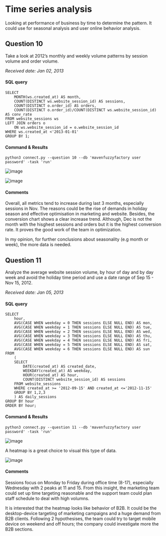 # Time series analysis
Looking at performance of business by time to determine the pattern. It could use for seasonal analysis and user online behavior analysis. 

## Question 10

Take a look at 2012’s monthly and weekly volume patterns by session volume and order volume.

_Received date: Jan 02, 2013_

#### SQL query 
```
SELECT 
	MONTH(ws.created_at) AS month,
	COUNT(DISTINCT ws.website_session_id) AS sessions,
	COUNT(DISTINCT o.order_id) AS orders,
	COUNT(DISTINCT o.order_id)/COUNT(DISTINCT ws.website_session_id) AS conv_rate
FROM website_sessions ws
LEFT JOIN orders o
	ON ws.website_session_id = o.website_session_id
WHERE ws.created_at <'2013-01-01'
GROUP BY 1;

```
#### Command & Results
```
python3 connect.py --question 10 --db 'mavenfuzzyfactory user password' -task 'run'
```
![image](https://user-images.githubusercontent.com/114192113/211798519-08c4e915-9027-472f-a7ba-d1c2c8a6e698.png)

![image](https://user-images.githubusercontent.com/114192113/211801859-a49b343e-768c-4695-8ffa-28e9caebea7a.png)

#### Comments
Overall, all metrics tend to increase during last 3 months, especially sessions in Nov. The reasons could be the rise of demands in holiday season and effective optimisation in marketing and website.
Besides, the conversion chart shows a clear increase trend. Although, Dec is not the month with the hisghest sessions and orders
but it is the highest conversion rate. It proves the good work of the team in optimization.

In my opinion, for further conclusions about seasonality (e.g month or week), the more data is needed.

## Question 11

Analyze the average website session volume, by hour of day and by day week and avoid the 
holiday time period and use a date range of Sep 15 - Nov 15, 2012.

_Received date: Jan 05, 2013_

#### SQL query 
```
SELECT
	hour,
	AVG(CASE WHEN weekday = 0 THEN sessions ELSE NULL END) AS mon,
	AVG(CASE WHEN weekday = 1 THEN sessions ELSE NULL END) AS tue,
	AVG(CASE WHEN weekday = 2 THEN sessions ELSE NULL END) AS wed,
	AVG(CASE WHEN weekday = 3 THEN sessions ELSE NULL END) AS thu,
	AVG(CASE WHEN weekday = 4 THEN sessions ELSE NULL END) AS fri,
	AVG(CASE WHEN weekday = 5 THEN sessions ELSE NULL END) AS sat,
	AVG(CASE WHEN weekday = 6 THEN sessions ELSE NULL END) AS sun
FROM 
	(
	SELECT
		DATE(created_at) AS created_date,
		WEEKDAY(created_at) AS weekday,
		HOUR(created_at) AS hour,
		COUNT(DISTINCT website_session_id) AS sessions
	FROM website_sessions
	WHERE created_at >= '2012-09-15' AND created_at <='2012-11-15'
	GROUP BY 1,2,3
	) AS daily_sessions
GROUP BY hour
ORDER BY hour;

```
#### Command & Results
```
python3 connect.py --question 11 --db 'mavenfuzzyfactory user password' -task 'run'
```
![image](https://user-images.githubusercontent.com/114192113/211802817-d869d2d3-63df-4b29-86cd-c1e901160195.png)

A heatmap is a great choice to visual this type of data.

![image](https://user-images.githubusercontent.com/114192113/211802855-04baf0d4-ca43-496f-bac2-acbb35bd5f48.png)

#### Comments

Sessions focus on Monday to Friday during office time (8-17), especially Wednesday with 2 peaks at 11 and 15. From this insight, the marketing team could set up time targeting reasonable and the support team could plan staff schedule to deal with high volumns.

It is interested that the heatmap looks like behavior of B2B. It could be the desktop-device targeting of marketing campaigns and a huge demand from B2B clients. Following 2 hypothesises, the team could try to target mobile device on weekend and off hours; the company could investigate more the B2B sections.
